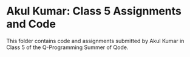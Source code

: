 # Akul Kumar: Class 5 Assignments and Code
This folder contains code and assignments submitted by Akul Kumar in Class 5 of the Q-Programming Summer of Qode.